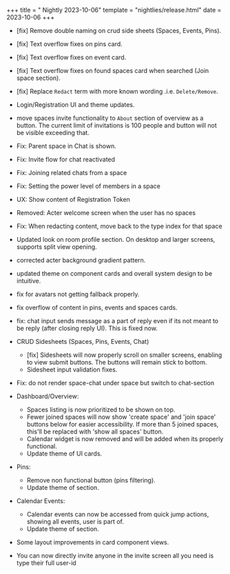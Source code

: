 +++
title = " Nightly 2023-10-06"
template = "nightlies/release.html"
date = 2023-10-06
+++

- [fix] Remove double naming on crud side sheets (Spaces, Events, Pins).
- [fix] Text overflow fixes on pins card.
- [fix] Text overflow fixes on event card.
- [fix] Text overflow fixes on found spaces card when searched (Join space section).
- [fix] Replace `Redact` term with more known wording .i.e. `Delete/Remove`.
- Login/Registration UI and theme updates.

- move spaces invite functionality to `About` section of overview as a button. The current limit of invitations is 100 people and button will not be visible exceeding that.

- Fix: Parent space in Chat is shown.
- Fix: Invite flow for chat reactivated
- Fix: Joining related chats from a space
- Fix: Setting the power level of members in a space
- UX: Show content of Registration Token
- Removed: Acter welcome screen when the user has no spaces
- Fix: When redacting content, move back to the type index for that space

- Updated look on room profile section. On desktop and larger screens, supports split view opening.
- corrected acter background gradient pattern.
- updated theme on component cards and overall system design to be intuitive.
- fix for avatars not getting fallback properly.
- fix overflow of content in pins, events and spaces cards.

- fix: chat input sends message as a part of reply even if its not meant to be reply (after closing reply UI). This is fixed now.

- CRUD Sidesheets (Spaces, Pins, Events, Chat)
  - [fix] Sidesheets will now properly scroll on smaller screens, enabling to view submit buttons. The buttons will remain stick to bottom.
  - Sidesheet input validation fixes.

- Fix: do not render space-chat under space but switch to chat-section

- Dashboard/Overview:
  - Spaces listing is now prioritized to be shown on top.
  - Fewer joined spaces will now show 'create space' and 'join space' buttons below for easier accessibility. If more than 5 joined spaces, this'll be replaced with 'show all spaces' button.
  - Calendar widget is now removed and will be added when its properly functional.
  - Update theme of UI cards.
- Pins:
  - Remove non functional button (pins filtering).
  - Update theme of section.
- Calendar Events:
  - Calendar events can now be accessed from quick jump actions, showing all events, user is part of.
  - Update theme of section.
- Some layout improvements in card component views.

- You can now directly invite anyone in the invite screen all you need is type their full user-id

